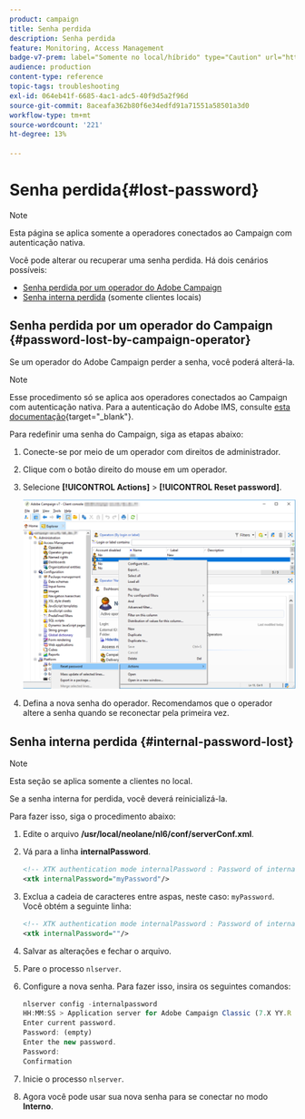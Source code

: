 ```yaml
---
product: campaign
title: Senha perdida
description: Senha perdida
feature: Monitoring, Access Management
badge-v7-prem: label="Somente no local/híbrido" type="Caution" url="https://experienceleague.adobe.com/docs/campaign-classic/using/installing-campaign-classic/architecture-and-hosting-models/hosting-models-lp/hosting-models.html?lang=pt-BR" tooltip="Aplica-se somente a implantações locais e híbridas"
audience: production
content-type: reference
topic-tags: troubleshooting
exl-id: 064eb41f-6685-4ac1-adc5-40f9d5a2f96d
source-git-commit: 8aceafa362b80f6e34edfd91a71551a58501a3d0
workflow-type: tm+mt
source-wordcount: '221'
ht-degree: 13%

---
```


# Senha perdida{#lost-password}

>[!NOTE]
>
>Esta página se aplica somente a operadores conectados ao Campaign com autenticação nativa.

Você pode alterar ou recuperar uma senha perdida.
Há dois cenários possíveis:

* [Senha perdida por um operador do Adobe Campaign](#password-lost-by-campaign-operator)
* [Senha interna perdida](#internal-password-lost) (somente clientes locais)

## Senha perdida por um operador do Campaign {#password-lost-by-campaign-operator}

Se um operador do Adobe Campaign perder a senha, você poderá alterá-la.

>[!NOTE]
>
>Esse procedimento só se aplica aos operadores conectados ao Campaign com autenticação nativa. Para a autenticação do Adobe IMS, consulte [esta documentação](https://helpx.adobe.com/ie/manage-account/using/change-or-reset-password.html){target="_blank"}.

Para redefinir uma senha do Campaign, siga as etapas abaixo:

1. Conecte-se por meio de um operador com direitos de administrador.
1. Clique com o botão direito do mouse em um operador.
1. Selecione **[!UICONTROL Actions]** > **[!UICONTROL Reset password]**.

   ![](assets/operator-passwd.png)

1. Defina a nova senha do operador. Recomendamos que o operador altere a senha quando se reconectar pela primeira vez.

## Senha interna perdida {#internal-password-lost}

>[!NOTE]
>
>Esta seção se aplica somente a clientes no local.

Se a senha interna for perdida, você deverá reinicializá-la.

Para fazer isso, siga o procedimento abaixo:

1. Edite o arquivo **/usr/local/neolane/nl6/conf/serverConf.xml**.

1. Vá para a linha **internalPassword**.

   ```xml
   <!-- XTK authentication mode internalPassword : Password of internal account -->
   <xtk internalPassword="myPassword"/>
   ```

1. Exclua a cadeia de caracteres entre aspas, neste caso: `myPassword`. Você obtém a seguinte linha:

   ```xml
   <!-- XTK authentication mode internalPassword : Password of internal account -->
   <xtk internalPassword=""/>
   ```

1. Salvar as alterações e fechar o arquivo.

1. Pare o processo `nlserver`.

1. Configure a nova senha. Para fazer isso, insira os seguintes comandos:

   ```javascript
   nlserver config -internalpassword
   HH:MM:SS > Application server for Adobe Campaign Classic (7.X YY.R build XXX@SHA1) of DD/MM/YYYY
   Enter current password.
   Password: (empty)
   Enter the new password.
   Password: 
   Confirmation 
   ```

1. Inicie o processo `nlserver`.

1. Agora você pode usar sua nova senha para se conectar no modo **Interno**.
